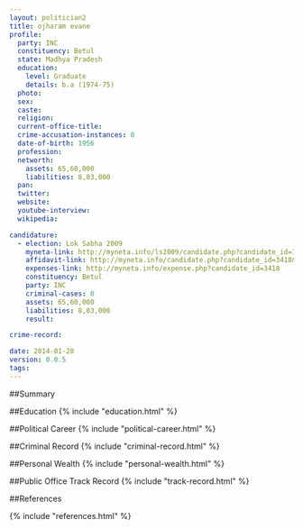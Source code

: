 ```yaml
---
layout: politician2
title: ojharam evane
profile: 
  party: INC
  constituency: Betul
  state: Madhya Pradesh
  education: 
    level: Graduate
    details: b.a (1974-75)
  photo: 
  sex: 
  caste: 
  religion: 
  current-office-title: 
  crime-accusation-instances: 0
  date-of-birth: 1956
  profession: 
  networth: 
    assets: 65,60,000
    liabilities: 8,03,000
  pan: 
  twitter: 
  website: 
  youtube-interview: 
  wikipedia: 

candidature: 
  - election: Lok Sabha 2009
    myneta-link: http://myneta.info/ls2009/candidate.php?candidate_id=3418
    affidavit-link: http://myneta.info/candidate.php?candidate_id=3418&scan=original
    expenses-link: http://myneta.info/expense.php?candidate_id=3418
    constituency: Betul 
    party: INC
    criminal-cases: 0
    assets: 65,60,000
    liabilities: 8,03,000
    result:  

crime-record: 

date: 2014-01-28
version: 0.0.5
tags: 
---
```

##Summary


##Education
{% include "education.html" %}


##Political Career
{% include "political-career.html" %}


##Criminal Record
{% include "criminal-record.html" %}


##Personal Wealth
{% include "personal-wealth.html" %}


##Public Office Track Record
{% include "track-record.html" %}


##References


{% include "references.html" %}